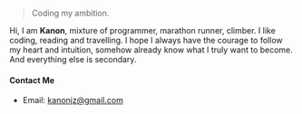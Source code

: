 

> Coding my ambition.


Hi, I am **Kanon**, mixture of programmer, marathon runner, climber. I like coding, reading and travelling. I hope I always have the courage to follow my heart and intuition, somehow already know what I truly want to become. And everything else is secondary.

#### Contact Me
- Email: kanonjz@gmail.com
<br><br><br><br><br>


